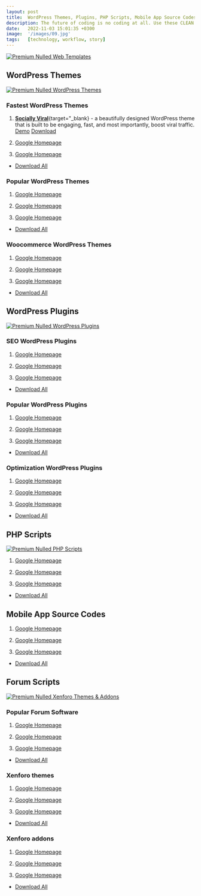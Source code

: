 ```yaml
---
layout: post
title:  WordPress Themes, Plugins, PHP Scripts, Mobile App Source Codes and Forum Software
description: The future of coding is no coding at all. Use these CLEAN and regularly updated templates to develop applications faster, saving time and focusing more energy on other productive work, marketing etc .
date:   2022-11-03 15:01:35 +0300
image:  '/images/09.jpg'
tags:   [technology, workflow, story]
---
```


[![Premium Nulled Web Templates]({{site.baseurl}}/images/07-2.jpg "Nulled WordPress themes, plugins and other scripts")](https://linktofileintopic.com)

## WordPress Themes

[![Premium Nulled WordPress Themes]({{site.baseurl}}/images/07-2.jpg "Nulled WordPress themes free download")](https://linktofileintopic.com)

### Fastest WordPress Themes
1. [**Socially Viral**](https://demo.mythemeshop.com/s/?theme=SociallyViral "Socially Viral Theme Demo"){target="_blank} - a beautifully designed WordPress theme that is built to be engaging, fast, and most importantly, boost viral traffic.  
[Demo](https://demo.mythemeshop.com/s/?theme=SociallyViral "Socially Viral Theme Demo")
[Download](https://exe.io "Socially Premium Nulled Theme Download")

2. [Google Homepage](https://www.google.com "Google Homepge")

3. [Google Homepage](https://www.google.com "Google Homepge")

- [Download All](https://www.google.com "Google Homepge")

### Popular WordPress Themes
1. [Google Homepage](https://www.google.com "Google Homepge")

2. [Google Homepage](https://www.google.com "Google Homepge")

3. [Google Homepage](https://www.google.com "Google Homepge")

- [Download All](https://www.google.com "Google Homepge")

### Woocommerce WordPress Themes
1. [Google Homepage](https://www.google.com "Google Homepge")

2. [Google Homepage](https://www.google.com "Google Homepge")

3. [Google Homepage](https://www.google.com "Google Homepge")

- [Download All](https://www.google.com "Google Homepge")

## WordPress Plugins 

[![Premium Nulled WordPress Plugins]({{site.baseurl}}/images/07-2.jpg "Nulled WordPress plugins free download")](https://linktofileintopic.com)

### SEO WordPress Plugins
1. [Google Homepage](https://www.google.com "Google Homepge")

2. [Google Homepage](https://www.google.com "Google Homepge")

3. [Google Homepage](https://www.google.com "Google Homepge")

- [Download All](https://www.google.com "Google Homepge")

### Popular WordPress Plugins
1. [Google Homepage](https://www.google.com "Google Homepge")

2. [Google Homepage](https://www.google.com "Google Homepge")

3. [Google Homepage](https://www.google.com "Google Homepge")

- [Download All](https://www.google.com "Google Homepge")

### Optimization WordPress Plugins
1. [Google Homepage](https://www.google.com "Google Homepge")

2. [Google Homepage](https://www.google.com "Google Homepge")

3. [Google Homepage](https://www.google.com "Google Homepge")

- [Download All](https://www.google.com "Google Homepge")

## PHP Scripts
[![Premium Nulled PHP Scripts]({{site.baseurl}}/images/07-2.jpg "Nulled PHP Scripts free download")](https://linktofileintopic.com)

1. [Google Homepage](https://www.google.com "Google Homepge")

2. [Google Homepage](https://www.google.com "Google Homepge")

3. [Google Homepage](https://www.google.com "Google Homepge")

- [Download All](https://www.google.com "Google Homepge")

## Mobile App Source Codes

1. [Google Homepage](https://www.google.com "Google Homepge")

2. [Google Homepage](https://www.google.com "Google Homepge")

3. [Google Homepage](https://www.google.com "Google Homepge")

- [Download All](https://www.google.com "Google Homepge")

## Forum Scripts

[![Premium Nulled Xenforo Themes & Addons]({{site.baseurl}}/images/07-2.jpg "Nulled Xenforo addons and themes free download")](https://linktofileintopic.com)

### Popular Forum Software
1. [Google Homepage](https://www.google.com "Google Homepge")

2. [Google Homepage](https://www.google.com "Google Homepge")

3. [Google Homepage](https://www.google.com "Google Homepge")

- [Download All](https://www.google.com "Google Homepge")

### Xenforo themes
1. [Google Homepage](https://www.google.com "Google Homepge")

2. [Google Homepage](https://www.google.com "Google Homepge")

3. [Google Homepage](https://www.google.com "Google Homepge")

- [Download All](https://www.google.com "Google Homepge")

### Xenforo addons
1. [Google Homepage](https://www.google.com "Google Homepge")

2. [Google Homepage](https://www.google.com "Google Homepge")

3. [Google Homepage](https://www.google.com "Google Homepge")

- [Download All](https://www.google.com "Google Homepge")

